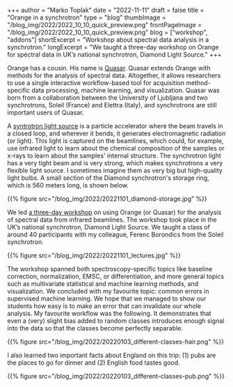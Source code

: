 +++
author = "Marko Toplak"
date = "2022-11-11"
draft = false
title = "Orange in a synchrotron"
type = "blog"
thumbImage = "/blog_img/2022/2022_10_10_quick_preview.png"
frontPageImage = "/blog_img/2022/2022_10_10_quick_preview.png"
blog = ["workshop", "addons"]
shortExcerpt = "Workshop about spectral data analysis in a synchrotron."
longExcerpt = "We taught a three-day workshop on Orange for spectral data in UK’s national synchrotron, Diamond Light Source."
+++

Orange has a cousin. His name is [Quasar](https://quasar.codes/). Quasar extends Orange with methods for the analysis of spectral data. Altogether, it allows researchers to use a single interactive workflow-based tool for acquisition method-specific data processing, machine learning, and visualization. Quasar was born from a collaboration between the University of Ljubljana and two synchrotrons, Soleil (France) and Elettra (Italy), and synchrotrons are still important users of Quasar.

A [syntrotron light source](https://en.wikipedia.org/wiki/Synchrotron_light_source) is a particle accelerator where the beam travels in a closed loop, and wherever it bends, it generates electromagnetic radiation (or light). This light is captured on the beamlines, which could, for example, use infrared light to learn about the chemical composition of the samples or x-rays to learn about the samples' internal structure. The synchrotron light has a very tight beam and is very strong, which makes synchrotrons a very flexible light source. I sometimes imagine them as very big but high-quality light bulbs. A small section of the Diamond synchrotron's storage ring, which is 560 meters long, is shown below.

{{% figure src="/blog_img/2022/20221101_diamond-storage.jpg" %}}

We led [a three-day workshop](https://www.diamond.ac.uk/Home/Events/2022/Infrared-microspectroscopy-analysis-training---QUASAR-software0.html) on using Orange (or Quasar) for the analysis of spectral data from infrared beamlines. The workshop took place in the UK’s national synchrotron, Diamond Light Source. We taught a class of around 40 participants with my colleague, Ferenc Borondics from the Soleil synchrotron.

{{% figure src="/blog_img/2022/20221101_lectures.jpg" %}}

The workshop spanned both spectroscopy-specific topics like baseline correction, normalization, EMSC, or differentiation, and more general topics such as multivariate statistical and machine learning methods, and visualization. We concluded with my favourite topic: common errors in supervised machine learning. We hope that we managed to show our students how easy is to make an error that can invalidate our whole analysis. My favourite workflow was the following. It demonstrates that even a (very) slight bias added to random classes introduces enough signal into the data so that the classes become perfectly separable.

{{% figure src="/blog_img/2022/20220103_different-classes-hair.png" %}}

I also learned two important facts about England on this trip: (1) pubs are the places to go for dinner and (2) English food tastes good.

{{% figure src="/blog_img/2022/20220103_different-classes-pub.png" %}}
